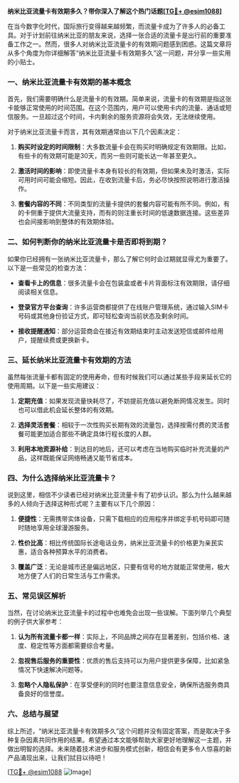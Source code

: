 **纳米比亚流量卡有效期多久？带你深入了解这个热门话题[[TG💪+ @esim1088](https://t.me/s/esim1088)]**

在当今数字化时代，国际旅行变得越来越频繁，而流量卡成为了许多人的必备工具。对于计划前往纳米比亚的朋友来说，选择一张合适的流量卡是出行前的重要准备工作之一。然而，很多人对纳米比亚流量卡的有效期问题感到困惑。这篇文章将从多个角度为你详细解答“纳米比亚流量卡有效期多久”这一问题，并分享一些实用的小贴士。

### 一、纳米比亚流量卡有效期的基本概念

首先，我们需要明确什么是流量卡的有效期。简单来说，流量卡的有效期是指这张卡能够正常使用的时间范围。在这个范围内，用户可以使用卡内的流量、通话或短信服务。一旦超过这个时间，卡内剩余的服务资源将会失效，无法继续使用。

对于纳米比亚流量卡而言，其有效期通常由以下几个因素决定：

1. **购买时设定的时间限制**：大多数流量卡会在购买时明确规定有效期限。比如，有些卡的有效期可能是30天，而另一些则可能长达一年甚至更久。
   
2. **激活时间的影响**：即使流量卡本身有较长的有效期，但如果未及时激活，实际可用时间可能会缩短。因此，在收到流量卡后，务必尽快按照说明进行激活操作。

3. **套餐内容的不同**：不同类型的流量卡提供的套餐内容可能有所不同。例如，有的卡侧重于提供大流量支持，而有的则注重长时间的低速数据连接。这些差异也会间接影响到整体的有效期体验。

### 二、如何判断你的纳米比亚流量卡是否即将到期？

如果你已经拥有一张纳米比亚流量卡，那么了解它何时会过期就显得尤为重要了。以下是一些常见的检查方法：

- **查看卡上的信息**：很多流量卡会在包装盒或者卡片背面标注有效期限，请仔细阅读相关信息。
  
- **登录官方平台查询**：许多运营商都提供了在线账户管理系统，通过输入SIM卡号码或其他身份验证方式，即可轻松查询当前状态及剩余时间。

- **接收提醒通知**：部分运营商会在接近有效期结束时主动发送短信或邮件给用户，提醒续费或更换新卡。

### 三、延长纳米比亚流量卡有效期的方法

虽然每张流量卡都有固定的使用寿命，但有时候我们可以通过某些手段来延长它的使用周期。以下是一些实用建议：

1. **定期充值**：如果发现流量快耗尽了，不妨提前充值以避免断网情况发生。同时也可以借此机会延长整体的有效期。

2. **选择灵活套餐**：相较于一次性购买长期有效的流量包，选择按需付费的灵活套餐可能更加适合那些不确定具体行程长度的人群。

3. **利用本地资源补给**：到达目的地后，还可以考虑在当地购买临时补充流量的产品，这样既能保证网络畅通又能节省成本。

### 四、为什么选择纳米比亚流量卡？

说到这里，相信不少读者已经对纳米比亚流量卡有了初步认识。那么为什么越来越多的人倾向于选择这种形式呢？主要有以下几个原因：

1. **便捷性**：无需携带实体设备，只需下载相应的应用程序并绑定手机号码即可随时随地享用全球漫游服务。
   
2. **性价比高**：相比传统国际长途电话业务，纳米比亚流量卡的价格更为亲民实惠，适合各种预算水平的消费者。
   
3. **覆盖广泛**：无论是城市还是偏远地区，只要有信号的地方就能正常使用，极大地方便了人们的日常生活与工作需求。

### 五、常见误区解析

当然，在讨论纳米比亚流量卡的过程中也难免会出现一些误解。下面列举几个典型的例子供大家参考：

1. **认为所有流量卡都一样**：实际上，不同品牌之间存在显著差别，包括价格、速度、稳定性等方面都需要综合考量。
   
2. **忽视售后服务的重要性**：优质的售后支持可以为用户提供更多保障，比如紧急情况下快速解决问题等。
   
3. **忽略个人隐私保护**：在享受便利的同时也要注意信息安全，确保所选服务商具备良好的信誉度。

### 六、总结与展望

综上所述，“纳米比亚流量卡有效期多久”这个问题并没有固定答案，而是取决于多种复杂因素共同作用的结果。希望通过本文能够帮助大家更好地理解这一主题，并做出明智的选择。未来随着技术进步和服务模式创新，相信会有更多令人惊喜的新产品涌现出来，让我们拭目以待吧！

[[TG💪+ @esim1088](https://t.me/s/esim1088) ![Image](https://i.postimg.cc/4NQfJmqS/Snipaste-2025-05-13-00-14-12.png)]
